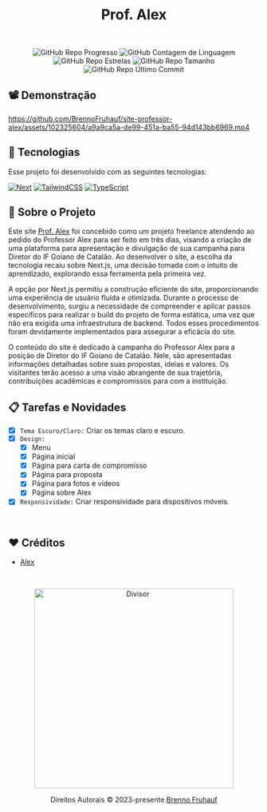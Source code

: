 <h1 align="center">
  Prof. Alex
</h1>

</br>

<div align="center">
  
  ![GitHub Repo Progresso](https://img.shields.io/badge/status-concluído-_?style=for-the-badge&color=%2304db48)
  ![GitHub Contagem de Linguagem](https://img.shields.io/github/languages/count/brennofruhauf/site-professor-alex?style=for-the-badge&label=Linguagens&color=%230088ff)
  ![GitHub Repo Estrelas](https://img.shields.io/github/stars/brennofruhauf/site-professor-alex?style=for-the-badge&label=Estrelas&color=%23ffff00)
  ![GitHub Repo Tamanho](https://img.shields.io/github/repo-size/brennofruhauf/site-professor-alex?style=for-the-badge&label=Tamanho&color=%23ff0040)
  ![GitHub Repo Último Commit](https://img.shields.io/github/last-commit/brennofruhauf/site-professor-alex?style=for-the-badge&label=Último%20Commit&color=%23ff006b)
  
</div>

## 📽️ Demonstração

https://github.com/BrennoFruhauf/site-professor-alex/assets/102325604/a9a9ca5a-de99-451a-ba55-94d143bb6969.mp4

## 🚀 Tecnologias

Esse projeto foi desenvolvido com as seguintes tecnologias:
<div>

  [![Next](https://img.shields.io/badge/Next-black?style=for-the-badge&logo=next.js&logoColor=white)](https://nextjs.org/docs)
  [![TailwindCSS](https://img.shields.io/badge/tailwindcss-%2338B2AC.svg?style=for-the-badge&logo=tailwind-css&logoColor=white)](https://tailwindcss.com/docs/installation)
  [![TypeScript](https://img.shields.io/badge/typescript-%23007ACC.svg?style=for-the-badge&logo=typescript&logoColor=white)](https://www.typescriptlang.org/docs/)

</div>

## 🎨 Sobre o Projeto

Este site [Prof. Alex](https://profalexdiretor.com.br/) foi concebido como um projeto freelance atendendo ao pedido do Professor Alex para ser feito em três dias, visando a criação de uma plataforma para apresentação e divulgação de sua campanha para Diretor do IF Goiano de Catalão. Ao desenvolver o site, a escolha da tecnologia recaiu sobre Next.js, uma decisão tomada com o intuito de aprendizado, explorando essa ferramenta pela primeira vez.

A opção por Next.js permitiu a construção eficiente do site, proporcionando uma experiência de usuário fluída e otimizada. Durante o processo de desenvolvimento, surgiu a necessidade de compreender e aplicar passos específicos para realizar o build do projeto de forma estática, uma vez que não era exigida uma infraestrutura de backend. Todos esses procedimentos foram devidamente implementados para assegurar a eficácia do site.

O conteúdo do site é dedicado à campanha do Professor Alex para a posição de Diretor do IF Goiano de Catalão. Nele, são apresentadas informações detalhadas sobre suas propostas, ideias e valores. Os visitantes terão acesso a uma visão abrangente de sua trajetória, contribuições acadêmicas e compromissos para com a instituição.

## 📋 Tarefas e Novidades

- [x] `Tema Escuro/Claro:` Criar os temas claro e escuro.
- [X] `Design:`
  - [X] Menu
  - [X] Página inicial
  - [X] Página para carta de compromisso
  - [X] Página para proposta
  - [X] Página para fotos e vídeos
  - [X] Página sobre Alex
- [X] `Responsividade:` Criar responsividade para dispositivos móveis.

</br>

## ❤️ Créditos

- [Alex](https://www.instagram.com/alexdiretor2023/)

</br>

<p align="center">
  <img src="https://github.com/BrennoFruhauf/BrennoFruhauf/assets/102325604/d1ddec26-7cd5-4775-8fbc-869045cc3d60" width="400" alt="Divisor" />
</p>
<p align="center">
  Direitos Autorais &copy; 2023-presente <a href="https://github.com/brennofruhauf" target="_blank">Brenno Fruhauf</a>
</p>
